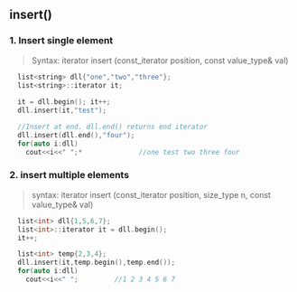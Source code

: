 ## insert()
### 1. Insert single element
> Syntax: iterator insert (const_iterator position, const value_type& val)
```c++
  list<string> dll{"one","two","three"};
  list<string>::iterator it;
  
  it = dll.begin(); it++;
  dll.insert(it,"test");

  //Insert at end. dll.end() returns end iterator
  dll.insert(dll.end(),"four");
  for(auto i:dll)
    cout<<i<<" ";*              //one test two three four
```

### 2. insert multiple elements
> syntax: iterator insert (const_iterator position, size_type n, const value_type& val)
```c++
  list<int> dll{1,5,6,7};
  list<int>::iterator it = dll.begin();
  it++;

  list<int> temp{2,3,4};
  dll.insert(it,temp.begin(),temp.end());
  for(auto i:dll)
    cout<<i<<" ";         //1 2 3 4 5 6 7
```
